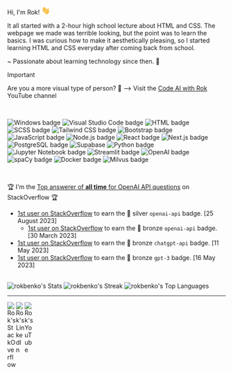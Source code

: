 Hi, I'm Rok! <img src = "./wave.gif" width="20" />

It all started with a 2-hour high school lecture about HTML and CSS. The webpage we made was terrible looking, but the point was to learn the basics. I was curious how to make it aesthetically pleasing, so I started learning HTML and CSS everyday after coming back from school.

~ Passionate about learning technology since then. 🚀

> [!IMPORTANT]
> Are you a more visual type of person? 👀 ⟶ Visit the <a href="https://www.youtube.com/@CodeAIwithRok" target="_blank">Code AI with Rok</a> YouTube channel

<br>

![Windows badge](https://img.shields.io/badge/Windows-%23202020?style=flat&logo=windows10)
![Visual Studio Code badge](https://img.shields.io/badge/Visual%20Studio%20Code-%23202020?style=flat&logo=visualstudiocode&logoColor=%232596be)
![HTML badge](https://img.shields.io/badge/HTML-%23202020?style=flat&logo=html5)
![SCSS badge](https://img.shields.io/badge/SCSS-%23202020?style=flat&logo=sass)
![Tailwind CSS badge](https://img.shields.io/badge/Tailwind%20CSS-%23202020?style=flat&logo=tailwindcss)
![Bootstrap badge](https://img.shields.io/badge/Bootstrap-%23202020?style=flat&logo=bootstrap)
![JavaScript badge](https://img.shields.io/badge/JavaScript-%23202020?style=flat&logo=javascript)
![Node.js badge](https://img.shields.io/badge/Node.js-%23202020?style=flat&logo=nodedotjs)
![React badge](https://img.shields.io/badge/React-%23202020?style=flat&logo=react)
![Next.js badge](https://img.shields.io/badge/Next.js-%23202020?style=flat&logo=nextdotjs)
![PostgreSQL badge](https://img.shields.io/badge/PostgreSQL-%23202020?style=flat&logo=postgresql)
![Supabase](https://img.shields.io/badge/Supabase-%23202020?style=flat&logo=supabase)
![Python badge](https://img.shields.io/badge/Python-%23202020?style=flat&logo=python)
![Jupyter Notebook badge](https://img.shields.io/badge/Jupyter%20Notebook-%23202020?style=flat&logo=jupyter)
![Streamlit badge](https://img.shields.io/badge/Streamlit-%23202020?logo=streamlit)
![OpenAI badge](https://img.shields.io/badge/OpenAI-%23202020?style=flat&logo=openai)
![spaCy badge](https://img.shields.io/badge/spaCy-%23202020?style=flat&logo=spacy)
![Docker badge](https://img.shields.io/badge/Docker-%23202020?style=flat&logo=docker)
![Milvus badge](https://img.shields.io/badge/Milvus-%23202020?style=flat&logo=milvus)

<br>

🏆 I'm the <a href="https://stackoverflow.com/tags/openai-api/topusers" target="_blank">Top answerer of **all time** for OpenAI API questions</a> on StackOverflow 🏆

 - <a href="https://stackoverflow.com/help/badges/11780/openai-api" target="_blank">1st user on StackOverflow</a> to earn the 🥈 silver `openai-api` badge. [25 August 2023]
   - <a href="https://stackoverflow.com/help/badges/11599/openai-api" target="_blank">1st user on StackOverflow</a> to earn the 🥉 bronze `openai-api` badge. [30 March 2023]
 - <a href="https://stackoverflow.com/help/badges/11662/chatgpt-api" target="_blank">1st user on StackOverflow</a> to earn the 🥉 bronze `chatgpt-api` badge. [11 May 2023]
 - <a href="https://stackoverflow.com/help/badges/11661/gpt-3" target="_blank">1st user on StackOverflow</a> to earn the 🥉 bronze `gpt-3` badge. [16 May 2023]

<br>

<img alt="rokbenko's Stats" src="https://github-readme-stats.vercel.app/api?username=rokbenko&theme=dark&show_icons=true&hide_border=true&count_private=true" />
<img alt="rokbenko's Streak" src="https://github-readme-streak-stats.herokuapp.com/?user=rokbenko&theme=dark&hide_border=true" />
<img alt="rokbenko's Top Languages" src="https://github-readme-stats-kohl-rho-75.vercel.app/api/top-langs/?username=rokbenko&theme=dark&show_icons=true&hide_border=true&layout=compact" />

---

<a href="https://stackoverflow.com/users/10347145/rok-benko?tab=profile" target="_blank">
  <img align="left" alt="Rok's StackOverflow" width="20px" src="https://simpleicons.now.sh/stackoverflow/495f7e" />
</a>

<a href="https://www.linkedin.com/in/rokbenko/" target="_blank">
  <img align="left" alt="Rok's LinkedIn" width="20px" src="https://simpleicons.now.sh/linkedin/495f7e" />
</a>

<a href="https://www.youtube.com/@CodeAIwithRok" target="_blank">
  <img align="left" alt="Rok's YouTube" width="20px" src="https://simpleicons.now.sh/youtube/495f7e" />
</a>
